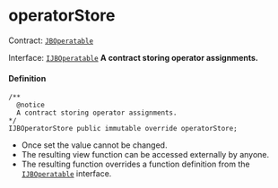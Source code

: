 # operatorStore

Contract: [`JBOperatable`](/docs/dev/v3/api/contracts/or-abstract/jboperatable/README.md)​‌

Interface: [`IJBOperatable`](/docs/dev/v3/api/interfaces/ijboperatable.md)
**A contract storing operator assignments.**

#### Definition

```
/**
  @notice
  A contract storing operator assignments.
*/
IJBOperatorStore public immutable override operatorStore;
```

* Once set the value cannot be changed.
* The resulting view function can be accessed externally by anyone.
* The resulting function overrides a function definition from the [`IJBOperatable`](/docs/dev/v3/api/interfaces/ijboperatable.md) interface.
